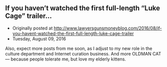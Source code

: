 ## If you haven’t watched the first full-length “Luke Cage” trailer…

 * Originally posted at http://www.lawyersgunsmoneyblog.com/2016/08/if-you-havent-watched-the-first-full-length-luke-cage-trailer
 * Tuesday, August 09, 2016

Also, expect more posts from me soon, as I adjust to my new role in the culture department and Internet curation business. And more OLDMAN CAT — because people tolerate me, but love my elderly kittens.
